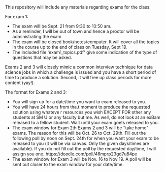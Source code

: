 This repository will include any materials regarding exams for the class:

For exam 1: 
* The exam will be Sept. 21 from 9:30 to 10:50 am.  
* As a reminder, I will be out of town and hence a proctor will be administrating the exam. 
* The exam will be closed book/notes/computer. It will cover all the topics in the course up to the end of class on Tuesday, Sept 19. 
* The included file 'exam1_topics.pdf' give some indication
of the type of questions that may be asked.


Exams 2 and 3 will closely mimic a common interview technique for data science jobs in which a challenge is issued and you have a short period of time to produce a solution.  Second, it will free up class periods for more content (yay!).

The format for Exams 2 and 3:

* You will sign up for a date/time you want to exam released to you.  
* You will have 24 hours from tha.t moment to produce the requested solution using whateve r resources you wish EXCEPT FOR other any students at SM U or any faculty but me.  As well, do not look at an exBam released to a fellow student.  Wait until your exam goets released to you.  
* The exam window for Exam 2th Exams 2 and 3 will be "take home" exams. The reason for this  will be Oct. 26 to Oct. 29th. Fill out the following poll by noon on Sept. 24th for when you want your exam to be released to you (it will be via canvas.  Only the given days/times are available).  If you do not fill out the poll by the requested day/time, I will assign you one.
https://doodle.com/poll/46mprp23gd7u84pe
* The exam window for Exam 3 will be Nov. 16 to Nov 19.  A poll will be sent out closer to the exam window for your date/time.